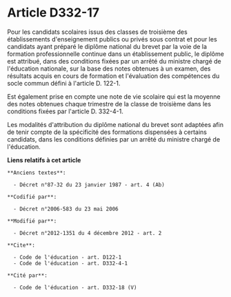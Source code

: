 # Article D332-17

Pour les candidats scolaires issus des classes de troisième des établissements d'enseignement publics ou privés sous contrat
et pour les candidats ayant préparé le diplôme national du brevet par la voie de la formation professionnelle continue dans
un établissement public, le diplôme est attribué, dans des conditions fixées par un arrêté du ministre chargé de l'éducation
nationale, sur la base des notes obtenues à un examen, des résultats acquis en cours de formation et l'évaluation des
compétences du socle commun défini à l'article D. 122-1. 

Est également prise en compte une note de vie scolaire qui est la moyenne des notes obtenues chaque trimestre de la classe de
troisième dans les conditions fixées par l'article D. 332-4-1. 

Les modalités d'attribution du diplôme national du brevet sont adaptées afin de tenir compte de la spécificité des formations
dispensées à certains candidats, dans les conditions définies par un arrêté du ministre chargé de l'éducation.

**Liens relatifs à cet article**

	**Anciens textes**:

	  - Décret n°87-32 du 23 janvier 1987 - art. 4 (Ab)

	**Codifié par**:

	  - Décret n°2006-583 du 23 mai 2006

	**Modifié par**:

	  - Décret n°2012-1351 du 4 décembre 2012 - art. 2

	**Cite**:

	  - Code de l'éducation - art. D122-1
	  - Code de l'éducation - art. D332-4-1

	**Cité par**:

	  - Code de l'éducation - art. D332-18 (V)
